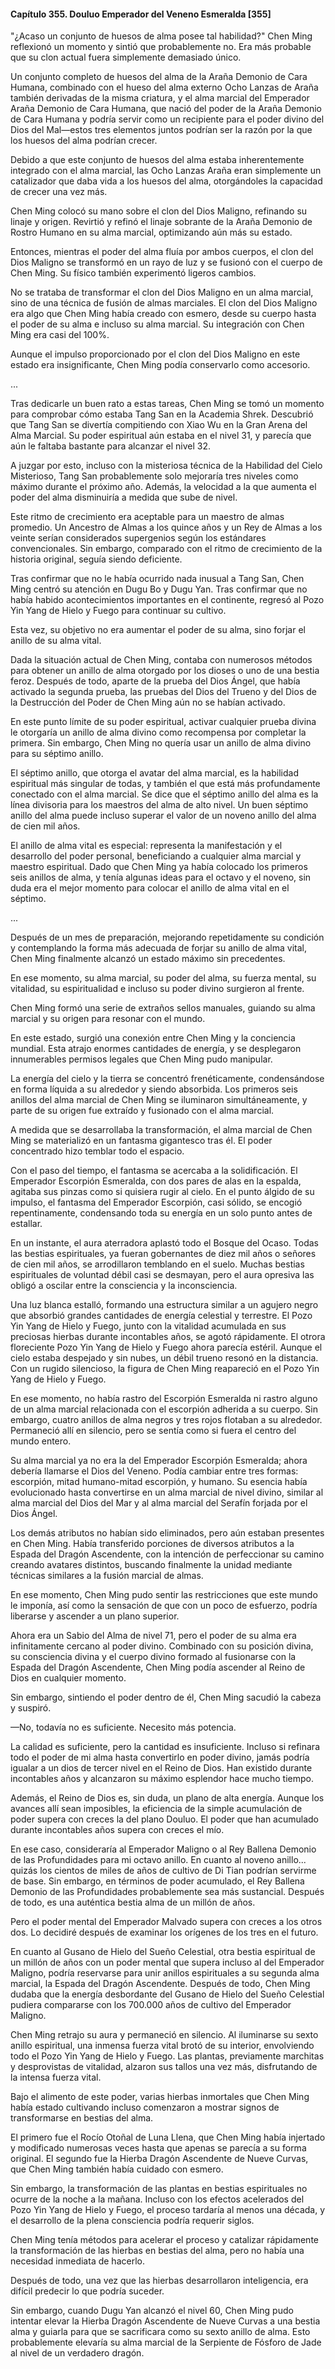 
#### Capítulo 355. Douluo Emperador del Veneno Esmeralda [355]


"¿Acaso un conjunto de huesos de alma posee tal habilidad?" Chen Ming reflexionó un momento y sintió que probablemente no. Era más probable que su clon actual fuera simplemente demasiado único.

Un conjunto completo de huesos del alma de la Araña Demonio de Cara Humana, combinado con el hueso del alma externo Ocho Lanzas de Araña también derivadas de la misma criatura, y el alma marcial del Emperador Araña Demonio de Cara Humana, que nació del poder de la Araña Demonio de Cara Humana y podría servir como un recipiente para el poder divino del Dios del Mal—estos tres elementos juntos podrían ser la razón por la que los huesos del alma podrían crecer.

Debido a que este conjunto de huesos del alma estaba inherentemente integrado con el alma marcial, las Ocho Lanzas Araña eran simplemente un catalizador que daba vida a los huesos del alma, otorgándoles la capacidad de crecer una vez más.

Chen Ming colocó su mano sobre el clon del Dios Maligno, refinando su linaje y origen. Revirtió y refinó el linaje sobrante de la Araña Demonio de Rostro Humano en su alma marcial, optimizando aún más su estado.

Entonces, mientras el poder del alma fluía por ambos cuerpos, el clon del Dios Maligno se transformó en un rayo de luz y se fusionó con el cuerpo de Chen Ming. Su físico también experimentó ligeros cambios.

No se trataba de transformar el clon del Dios Maligno en un alma marcial, sino de una técnica de fusión de almas marciales. El clon del Dios Maligno era algo que Chen Ming había creado con esmero, desde su cuerpo hasta el poder de su alma e incluso su alma marcial. Su integración con Chen Ming era casi del 100%.

Aunque el impulso proporcionado por el clon del Dios Maligno en este estado era insignificante, Chen Ming podía conservarlo como accesorio.

...

Tras dedicarle un buen rato a estas tareas, Chen Ming se tomó un momento para comprobar cómo estaba Tang San en la Academia Shrek. Descubrió que Tang San se divertía compitiendo con Xiao Wu en la Gran Arena del Alma Marcial. Su poder espiritual aún estaba en el nivel 31, y parecía que aún le faltaba bastante para alcanzar el nivel 32.

A juzgar por esto, incluso con la misteriosa técnica de la Habilidad del Cielo Misterioso, Tang San probablemente solo mejoraría tres niveles como máximo durante el próximo año. Además, la velocidad a la que aumenta el poder del alma disminuiría a medida que sube de nivel.

Este ritmo de crecimiento era aceptable para un maestro de almas promedio. Un Ancestro de Almas a los quince años y un Rey de Almas a los veinte serían considerados supergenios según los estándares convencionales. Sin embargo, comparado con el ritmo de crecimiento de la historia original, seguía siendo deficiente.

Tras confirmar que no le había ocurrido nada inusual a Tang San, Chen Ming centró su atención en Dugu Bo y Dugu Yan. Tras confirmar que no había habido acontecimientos importantes en el continente, regresó al Pozo Yin Yang de Hielo y Fuego para continuar su cultivo.

Esta vez, su objetivo no era aumentar el poder de su alma, sino forjar el anillo de su alma vital.

Dada la situación actual de Chen Ming, contaba con numerosos métodos para obtener un anillo de alma otorgado por los dioses o uno de una bestia feroz. Después de todo, aparte de la prueba del Dios Ángel, que había activado la segunda prueba, las pruebas del Dios del Trueno y del Dios de la Destrucción del Poder de Chen Ming aún no se habían activado.

En este punto límite de su poder espiritual, activar cualquier prueba divina le otorgaría un anillo de alma divino como recompensa por completar la primera. Sin embargo, Chen Ming no quería usar un anillo de alma divino para su séptimo anillo.

El séptimo anillo, que otorga el avatar del alma marcial, es la habilidad espiritual más singular de todas, y también el que está más profundamente conectado con el alma marcial. Se dice que el séptimo anillo del alma es la línea divisoria para los maestros del alma de alto nivel. Un buen séptimo anillo del alma puede incluso superar el valor de un noveno anillo del alma de cien mil años.

El anillo de alma vital es especial: representa la manifestación y el desarrollo del poder personal, beneficiando a cualquier alma marcial y maestro espiritual. Dado que Chen Ming ya había colocado los primeros seis anillos de alma, y tenía algunas ideas para el octavo y el noveno, sin duda era el mejor momento para colocar el anillo de alma vital en el séptimo.

...

Después de un mes de preparación, mejorando repetidamente su condición y contemplando la forma más adecuada de forjar su anillo de alma vital, Chen Ming finalmente alcanzó un estado máximo sin precedentes.

En ese momento, su alma marcial, su poder del alma, su fuerza mental, su vitalidad, su espiritualidad e incluso su poder divino surgieron al frente.

Chen Ming formó una serie de extraños sellos manuales, guiando su alma marcial y su origen para resonar con el mundo.

En este estado, surgió una conexión entre Chen Ming y la conciencia mundial. Esta atrajo enormes cantidades de energía, y se desplegaron innumerables permisos legales que Chen Ming pudo manipular.

La energía del cielo y la tierra se concentró frenéticamente, condensándose en forma líquida a su alrededor y siendo absorbida. Los primeros seis anillos del alma marcial de Chen Ming se iluminaron simultáneamente, y parte de su origen fue extraído y fusionado con el alma marcial.

A medida que se desarrollaba la transformación, el alma marcial de Chen Ming se materializó en un fantasma gigantesco tras él. El poder concentrado hizo temblar todo el espacio.

Con el paso del tiempo, el fantasma se acercaba a la solidificación. El Emperador Escorpión Esmeralda, con dos pares de alas en la espalda, agitaba sus pinzas como si quisiera rugir al cielo. En el punto álgido de su impulso, el fantasma del Emperador Escorpión, casi sólido, se encogió repentinamente, condensando toda su energía en un solo punto antes de estallar.

En un instante, el aura aterradora aplastó todo el Bosque del Ocaso. Todas las bestias espirituales, ya fueran gobernantes de diez mil años o señores de cien mil años, se arrodillaron temblando en el suelo. Muchas bestias espirituales de voluntad débil casi se desmayan, pero el aura opresiva las obligó a oscilar entre la consciencia y la inconsciencia.

Una luz blanca estalló, formando una estructura similar a un agujero negro que absorbió grandes cantidades de energía celestial y terrestre. El Pozo Yin Yang de Hielo y Fuego, junto con la vitalidad acumulada en sus preciosas hierbas durante incontables años, se agotó rápidamente. El otrora floreciente Pozo Yin Yang de Hielo y Fuego ahora parecía estéril. Aunque el cielo estaba despejado y sin nubes, un débil trueno resonó en la distancia. Con un rugido silencioso, la figura de Chen Ming reapareció en el Pozo Yin Yang de Hielo y Fuego.

En ese momento, no había rastro del Escorpión Esmeralda ni rastro alguno de un alma marcial relacionada con el escorpión adherida a su cuerpo. Sin embargo, cuatro anillos de alma negros y tres rojos flotaban a su alrededor. Permaneció allí en silencio, pero se sentía como si fuera el centro del mundo entero.

Su alma marcial ya no era la del Emperador Escorpión Esmeralda; ahora debería llamarse el Dios del Veneno. Podía cambiar entre tres formas: escorpión, mitad humano-mitad escorpión, y humano. Su esencia había evolucionado hasta convertirse en un alma marcial de nivel divino, similar al alma marcial del Dios del Mar y al alma marcial del Serafín forjada por el Dios Ángel.

Los demás atributos no habían sido eliminados, pero aún estaban presentes en Chen Ming. Había transferido porciones de diversos atributos a la Espada del Dragón Ascendente, con la intención de perfeccionar su camino creando avatares distintos, buscando finalmente la unidad mediante técnicas similares a la fusión marcial de almas.

En ese momento, Chen Ming pudo sentir las restricciones que este mundo le imponía, así como la sensación de que con un poco de esfuerzo, podría liberarse y ascender a un plano superior.

Ahora era un Sabio del Alma de nivel 71, pero el poder de su alma era infinitamente cercano al poder divino. Combinado con su posición divina, su consciencia divina y el cuerpo divino formado al fusionarse con la Espada del Dragón Ascendente, Chen Ming podía ascender al Reino de Dios en cualquier momento.

Sin embargo, sintiendo el poder dentro de él, Chen Ming sacudió la cabeza y suspiró.

—No, todavía no es suficiente. Necesito más potencia.

La calidad es suficiente, pero la cantidad es insuficiente. Incluso si refinara todo el poder de mi alma hasta convertirlo en poder divino, jamás podría igualar a un dios de tercer nivel en el Reino de Dios. Han existido durante incontables años y alcanzaron su máximo esplendor hace mucho tiempo.

Además, el Reino de Dios es, sin duda, un plano de alta energía. Aunque los avances allí sean imposibles, la eficiencia de la simple acumulación de poder supera con creces la del plano Douluo. El poder que han acumulado durante incontables años supera con creces el mío.

En ese caso, consideraría al Emperador Maligno o al Rey Ballena Demonio de las Profundidades para mi octavo anillo. En cuanto al noveno anillo... quizás los cientos de miles de años de cultivo de Di Tian podrían servirme de base. Sin embargo, en términos de poder acumulado, el Rey Ballena Demonio de las Profundidades probablemente sea más sustancial. Después de todo, es una auténtica bestia alma de un millón de años.

Pero el poder mental del Emperador Malvado supera con creces a los otros dos. Lo decidiré después de examinar los orígenes de los tres en el futuro.

En cuanto al Gusano de Hielo del Sueño Celestial, otra bestia espiritual de un millón de años con un poder mental que supera incluso al del Emperador Maligno, podría reservarse para unir anillos espirituales a su segunda alma marcial, la Espada del Dragón Ascendente. Después de todo, Chen Ming dudaba que la energía desbordante del Gusano de Hielo del Sueño Celestial pudiera compararse con los 700.000 años de cultivo del Emperador Maligno.

Chen Ming retrajo su aura y permaneció en silencio. Al iluminarse su sexto anillo espiritual, una inmensa fuerza vital brotó de su interior, envolviendo todo el Pozo Yin Yang de Hielo y Fuego. Las plantas, previamente marchitas y desprovistas de vitalidad, alzaron sus tallos una vez más, disfrutando de la intensa fuerza vital.

Bajo el alimento de este poder, varias hierbas inmortales que Chen Ming había estado cultivando incluso comenzaron a mostrar signos de transformarse en bestias del alma.

El primero fue el Rocío Otoñal de Luna Llena, que Chen Ming había injertado y modificado numerosas veces hasta que apenas se parecía a su forma original. El segundo fue la Hierba Dragón Ascendente de Nueve Curvas, que Chen Ming también había cuidado con esmero.

Sin embargo, la transformación de las plantas en bestias espirituales no ocurre de la noche a la mañana. Incluso con los efectos acelerados del Pozo Yin Yang de Hielo y Fuego, el proceso tardaría al menos una década, y el desarrollo de la plena consciencia podría requerir siglos.

Chen Ming tenía métodos para acelerar el proceso y catalizar rápidamente la transformación de las hierbas en bestias del alma, pero no había una necesidad inmediata de hacerlo.

Después de todo, una vez que las hierbas desarrollaron inteligencia, era difícil predecir lo que podría suceder.

Sin embargo, cuando Dugu Yan alcanzó el nivel 60, Chen Ming pudo intentar elevar la Hierba Dragón Ascendente de Nueve Curvas a una bestia alma y guiarla para que se sacrificara como su sexto anillo de alma. Esto probablemente elevaría su alma marcial de la Serpiente de Fósforo de Jade al nivel de un verdadero dragón.